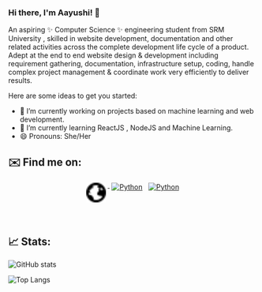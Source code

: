 ### Hi there, I'm Aayushi! 👋

An aspiring ✨ Computer Science ✨ engineering student from SRM University , skilled in website development, documentation and other related activities
across the complete development life cycle of a product. Adept at the end to end website design & development including requirement gathering, 
documentation, infrastructure setup, coding, handle complex project management & coordinate work very efficiently to deliver results.

Here are some ideas to get you started:

- 🔭 I’m currently working on projects based on machine learning and web development.
- 🌱 I’m currently learning ReactJS , NodeJS and Machine Learning.
- 😄 Pronouns: She/Her

## ✉️ Find me on:

<p align="center">
 <a href="https://github.com/Aayushi-das" target="_blank" rel="noopener noreferrer"> <img src="https://raw.githubusercontent.com/iconic/open-iconic/master/svg/globe.svg" alt="Python" height="40" style="vertical-align:top; margin:4px"> </a>
 <a href="https://www.linkedin.com/in/aayushi-das-7442491aa/" target="_blank" rel="noopener noreferrer"> <img src="https://cdn.jsdelivr.net/npm/simple-icons@v3/icons/linkedin.svg" alt="Python" height="40" style="vertical-align:top; margin:4px"></a>
 <a href="mailto:aayushid2000@gmail.com"> <img src="https://cdn.jsdelivr.net/npm/simple-icons@v3/icons/gmail.svg" alt="Python" height="40" style="vertical-align:top; margin:4px"></a>
</p>

<br />

## :chart_with_upwards_trend: Stats:

![GitHub stats](https://github-readme-stats.vercel.app/api?username=Aayushi-das&show_icons=true&theme=synthwave)

![Top Langs](https://github-readme-stats.vercel.app/api/top-langs/?username=Aayushi-das&theme=synthwave)
